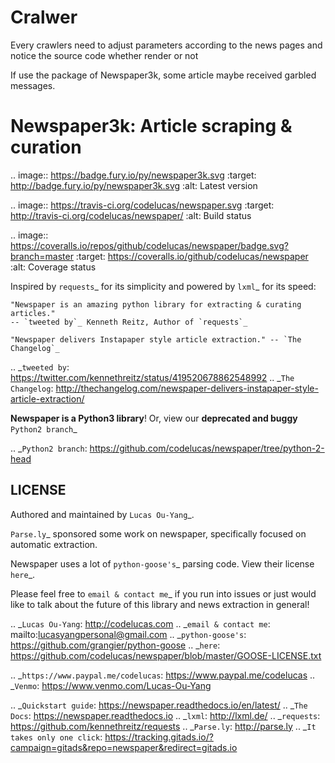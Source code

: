 # Cralwer

Every crawlers need to adjust parameters according to the news pages and notice the source code whether render or not

If use the package of Newspaper3k, some article maybe received garbled messages.

Newspaper3k: Article scraping & curation
========================================

.. image:: https://badge.fury.io/py/newspaper3k.svg
    :target: http://badge.fury.io/py/newspaper3k.svg
        :alt: Latest version

.. image:: https://travis-ci.org/codelucas/newspaper.svg
        :target: http://travis-ci.org/codelucas/newspaper/
        :alt: Build status

.. image:: https://coveralls.io/repos/github/codelucas/newspaper/badge.svg?branch=master
        :target: https://coveralls.io/github/codelucas/newspaper
        :alt: Coverage status


Inspired by `requests`_ for its simplicity and powered by `lxml`_ for its speed:

    "Newspaper is an amazing python library for extracting & curating articles."
    -- `tweeted by`_ Kenneth Reitz, Author of `requests`_

    "Newspaper delivers Instapaper style article extraction." -- `The Changelog`_

.. _`tweeted by`: https://twitter.com/kennethreitz/status/419520678862548992
.. _`The Changelog`: http://thechangelog.com/newspaper-delivers-instapaper-style-article-extraction/

**Newspaper is a Python3 library**! Or, view our **deprecated and buggy** `Python2 branch`_

.. _`Python2 branch`: https://github.com/codelucas/newspaper/tree/python-2-head


LICENSE
-------

Authored and maintained by `Lucas Ou-Yang`_.

`Parse.ly`_ sponsored some work on newspaper, specifically focused on
automatic extraction.

Newspaper uses a lot of `python-goose's`_ parsing code. View their license `here`_.

Please feel free to `email & contact me`_ if you run into issues or just would like
to talk about the future of this library and news extraction in general!

.. _`Lucas Ou-Yang`: http://codelucas.com
.. _`email & contact me`: mailto:lucasyangpersonal@gmail.com
.. _`python-goose's`: https://github.com/grangier/python-goose
.. _`here`: https://github.com/codelucas/newspaper/blob/master/GOOSE-LICENSE.txt

.. _`https://www.paypal.me/codelucas`: https://www.paypal.me/codelucas
.. _`Venmo`: https://www.venmo.com/Lucas-Ou-Yang

.. _`Quickstart guide`: https://newspaper.readthedocs.io/en/latest/
.. _`The Docs`: https://newspaper.readthedocs.io
.. _`lxml`: http://lxml.de/
.. _`requests`: https://github.com/kennethreitz/requests
.. _`Parse.ly`: http://parse.ly
.. _`It takes only one click`: https://tracking.gitads.io/?campaign=gitads&repo=newspaper&redirect=gitads.io
